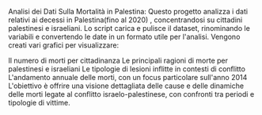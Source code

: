 Analisi dei Dati Sulla Mortalità in Palestina:
Questo progetto analizza i dati relativi ai decessi in Palestina(fino al 2020) , concentrandosi su cittadini palestinesi e israeliani. Lo script carica e pulisce il dataset, rinominando le variabili e convertendo le date in un formato utile per l'analisi. Vengono creati vari grafici per visualizzare:

Il numero di morti per cittadinanza
Le principali ragioni di morte per palestinesi e israeliani
Le tipologie di lesioni inflitte in contesti di conflitto
L'andamento annuale delle morti, con un focus particolare sull'anno 2014
L'obiettivo è offrire una visione dettagliata delle cause e delle dinamiche delle morti legate al conflitto israelo-palestinese, con confronti tra periodi e tipologie di vittime.
